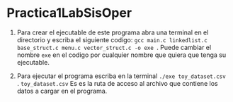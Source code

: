 # Practica1LabSisOper

1. Para crear el ejecutable de este programa abra una terminal en el directorio y escriba el siguiente codigo: `gcc main.c linkedlist.c base_struct.c menu.c vector_struct.c -o exe `.
Puede cambiar el nombre `exe` en el codigo por cualquier nombre que quiera que tenga su ejecutable.

2. Para ejecutar el programa escriba en la terminal `./exe toy_dataset.csv ` .
`toy_dataset.csv` Es es la ruta de acceso al archivo que contiene los datos a cargar en el programa.
